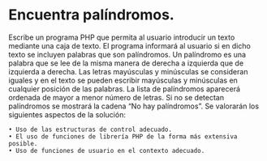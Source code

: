 # Encuentra palíndromos.
Escribe un programa PHP que permita al usuario introducir un texto mediante una caja de texto.
El programa informará al usuario si en dicho texto se incluyen palabras que son palíndromos. Un
palíndromo es una palabra que se lee de la misma manera de derecha a izquierda que de izquierda a
derecha.
Las letras mayúsculas y minúsculas se consideran iguales y en el texto se pueden escribir
mayúsculas y minúsculas en cualquier posición de las palabras.
La lista de palíndromos aparecerá ordenada de mayor a menor número de letras. Si no se
detectan palíndromos se mostrará la cadena “No hay palíndromos”.
Se valorarán los siguientes aspectos de la solución:

    • Uso de las estructuras de control adecuado.
    • El uso de funciones de librería PHP de la forma más extensiva posible.
    • Uso de funciones de usuario en el contexto adecuado.
